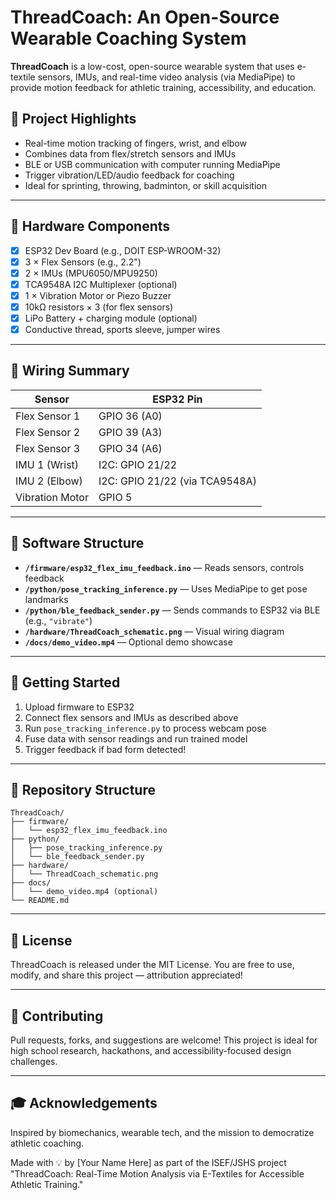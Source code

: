 # ThreadCoach: An Open-Source Wearable Coaching System

**ThreadCoach** is a low-cost, open-source wearable system that uses e-textile sensors, IMUs, and real-time video analysis (via MediaPipe) to provide motion feedback for athletic training, accessibility, and education.

## 🌟 Project Highlights
- Real-time motion tracking of fingers, wrist, and elbow
- Combines data from flex/stretch sensors and IMUs
- BLE or USB communication with computer running MediaPipe
- Trigger vibration/LED/audio feedback for coaching
- Ideal for sprinting, throwing, badminton, or skill acquisition

---

## 🧰 Hardware Components
- [x] ESP32 Dev Board (e.g., DOIT ESP-WROOM-32)
- [x] 3 × Flex Sensors (e.g., 2.2")
- [x] 2 × IMUs (MPU6050/MPU9250)
- [x] TCA9548A I2C Multiplexer (optional)
- [x] 1 × Vibration Motor or Piezo Buzzer
- [x] 10kΩ resistors × 3 (for flex sensors)
- [x] LiPo Battery + charging module (optional)
- [x] Conductive thread, sports sleeve, jumper wires

---

## 🔌 Wiring Summary
| Sensor          | ESP32 Pin       |
|----------------|------------------|
| Flex Sensor 1  | GPIO 36 (A0)     |
| Flex Sensor 2  | GPIO 39 (A3)     |
| Flex Sensor 3  | GPIO 34 (A6)     |
| IMU 1 (Wrist)  | I2C: GPIO 21/22  |
| IMU 2 (Elbow)  | I2C: GPIO 21/22 (via TCA9548A) |
| Vibration Motor| GPIO 5           |

---

## 🧠 Software Structure
- **`/firmware/esp32_flex_imu_feedback.ino`** — Reads sensors, controls feedback
- **`/python/pose_tracking_inference.py`** — Uses MediaPipe to get pose landmarks
- **`/python/ble_feedback_sender.py`** — Sends commands to ESP32 via BLE (e.g., `"vibrate"`)
- **`/hardware/ThreadCoach_schematic.png`** — Visual wiring diagram
- **`/docs/demo_video.mp4`** — Optional demo showcase

---

## 🚀 Getting Started
1. Upload firmware to ESP32
2. Connect flex sensors and IMUs as described above
3. Run `pose_tracking_inference.py` to process webcam pose
4. Fuse data with sensor readings and run trained model
5. Trigger feedback if bad form detected!

---

## 📂 Repository Structure
```
ThreadCoach/
├── firmware/
│   └── esp32_flex_imu_feedback.ino
├── python/
│   ├── pose_tracking_inference.py
│   └── ble_feedback_sender.py
├── hardware/
│   └── ThreadCoach_schematic.png
├── docs/
│   └── demo_video.mp4 (optional)
└── README.md
```

---

## 📖 License
ThreadCoach is released under the MIT License. You are free to use, modify, and share this project — attribution appreciated!

---

## 🤝 Contributing
Pull requests, forks, and suggestions are welcome! This project is ideal for high school research, hackathons, and accessibility-focused design challenges.

---

## 🎓 Acknowledgements
Inspired by biomechanics, wearable tech, and the mission to democratize athletic coaching.

Made with 💡 by [Your Name Here] as part of the ISEF/JSHS project "ThreadCoach: Real-Time Motion Analysis via E-Textiles for Accessible Athletic Training."

